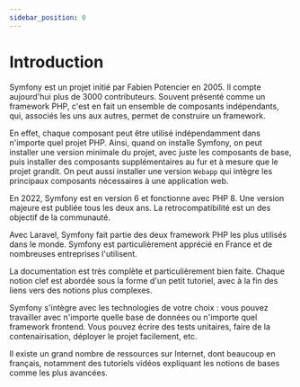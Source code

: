 ```yaml
---
sidebar_position: 0
---
```


# Introduction

Symfony est un projet initié par Fabien Potencier en 2005. Il compte aujourd'hui plus de 3000 contributeurs. Souvent présenté comme un framework PHP, c'est en fait un ensemble de composants indépendants, qui, associés les uns aux autres, permet de construire un framework. 

En effet, chaque composant peut être utilisé indépendamment dans n'importe quel projet PHP. Ainsi, quand on installe Symfony, on peut installer une version minimale du projet, avec juste les composants de base, puis installer des composants supplémentaires au fur et à mesure que le projet grandit. On peut aussi installer une version ```Webapp``` qui intègre les principaux composants nécessaires à une application web.

En 2022, Symfony est en version 6 et fonctionne avec PHP 8. Une version majeure est publiée tous les deux ans. La retrocompatibilité est un des objectif de la communauté.

Avec Laravel, Symfony fait partie des deux framework PHP les plus utilisés dans le monde. Symfony est particulièrement apprécié en France et de nombreuses entreprises l'utilisent.

La documentation est très complète et particulièrement bien faite. Chaque notion clef est abordée sous la forme d'un petit tutoriel, avec à la fin des liens vers des notions plus complexes.

Symfony s'intègre avec les technologies de votre choix : vous pouvez travailler avec n'importe quelle base de données ou n'importe quel framework frontend. Vous pouvez écrire des tests unitaires, faire de la contenairisation, déployer le projet facilement, etc.

Il existe un grand nombre de ressources sur Internet, dont beaucoup en français, notamment des tutoriels vidéos expliquant les notions de bases comme les plus avancées. 

